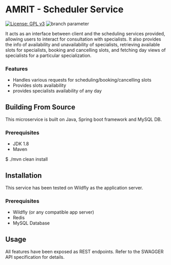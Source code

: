 # AMRIT - Scheduler Service
[![License: GPL v3](https://img.shields.io/badge/License-GPLv3-blue.svg)](https://www.gnu.org/licenses/gpl-3.0)  ![branch parameter](https://github.com/PSMRI/HWC-API/actions/workflows/sast-and-package.yml/badge.svg)

It acts as an interface between client and the scheduling services provided, allowing users to interact for consultation with specialists. It also provides the info of availability and unavailability of specialists, retrieving available slots for specialists, booking and cancelling slots, and fetching day views of specialists for a particular specialization.

### Features
* Handles various requests for scheduling/booking/cancelling slots
* Provides slots availability
* provides specialists availability of any day

## Building From Source
This microservice is built on Java, Spring boot framework and MySQL DB.

### Prerequisites 
* JDK 1.8
* Maven 

$ ./mvn clean install

## Installation
This service has been tested on Wildfly as the application server.

### Prerequisites 
* Wildfly (or any compatible app server)
* Redis
* MySQL Database

## Usage
All features have been exposed as REST endpoints. Refer to the SWAGGER API specification for details.
